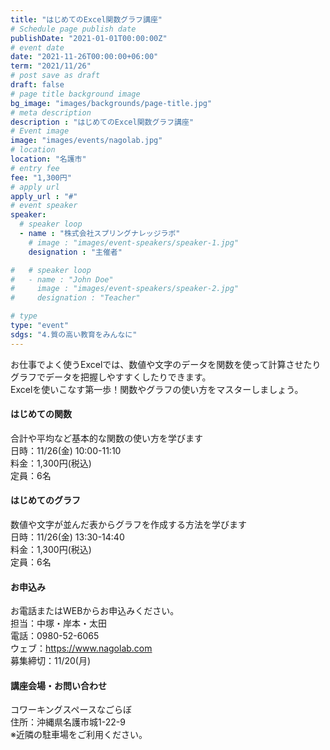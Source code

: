 ```yaml
---
title: "はじめてのExcel関数グラフ講座"
# Schedule page publish date
publishDate: "2021-01-01T00:00:00Z"
# event date
date: "2021-11-26T00:00:00+06:00"
term: "2021/11/26"
# post save as draft
draft: false
# page title background image
bg_image: "images/backgrounds/page-title.jpg"
# meta description
description : "はじめてのExcel関数グラフ講座"
# Event image
image: "images/events/nagolab.jpg"
# location
location: "名護市"
# entry fee
fee: "1,300円"
# apply url
apply_url : "#"
# event speaker
speaker:
  # speaker loop
  - name : "株式会社スプリングナレッジラボ"
    # image : "images/event-speakers/speaker-1.jpg"
    designation : "主催者"

#   # speaker loop
#   - name : "John Doe"
#     image : "images/event-speakers/speaker-2.jpg"
#     designation : "Teacher"

# type
type: "event"
sdgs: "4.質の高い教育をみんなに"
---
```


お仕事でよく使うExcelでは、数値や文字のデータを関数を使って計算させたりグラフでデータを把握しやすすくしたりできます。  
Excelを使いこなす第一歩！関数やグラフの使い方をマスターしましょう。  
  
#### はじめての関数
合計や平均など基本的な関数の使い方を学びます  
日時：11/26(金) 10:00-11:10  
料金：1,300円(税込)  
定員：6名  
  
#### はじめてのグラフ
数値や文字が並んだ表からグラフを作成する方法を学びます  
日時：11/26(金) 13:30-14:40  
料金：1,300円(税込)  
定員：6名  
  
#### お申込み
お電話またはWEBからお申込みください。  
担当：中塚・岸本・太田  
電話：0980-52-6065  
ウェブ：https://www.nagolab.com  
募集締切：11/20(月)
  
#### 講座会場・お問い合わせ
コワーキングスペースなごらぼ  
住所：沖縄県名護市城1-22-9  
※近隣の駐車場をご利用ください。